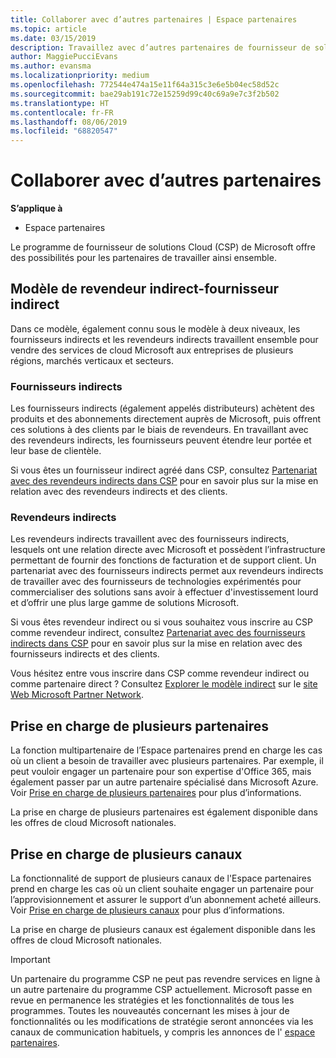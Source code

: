 ```yaml
---
title: Collaborer avec d’autres partenaires | Espace partenaires
ms.topic: article
ms.date: 03/15/2019
description: Travaillez avec d’autres partenaires de fournisseur de solutions Cloud pour répondre aux besoins de vos clients communs.
author: MaggiePucciEvans
ms.author: evansma
ms.localizationpriority: medium
ms.openlocfilehash: 772544e474a15e11f64a315c3e6e5b04ec58d52c
ms.sourcegitcommit: bae29ab191c72e15259d99c40c69a9e7c3f2b502
ms.translationtype: HT
ms.contentlocale: fr-FR
ms.lasthandoff: 08/06/2019
ms.locfileid: "68820547"
---
```

# <a name="work-with-other-partners"></a>Collaborer avec d’autres partenaires

**S’applique à**

-  Espace partenaires

Le programme de fournisseur de solutions Cloud (CSP) de Microsoft offre des possibilités pour les partenaires de travailler ainsi ensemble.

## <a name="indirect-provider-indirect-reseller-model"></a>Modèle de revendeur indirect-fournisseur indirect

Dans ce modèle, également connu sous le modèle à deux niveaux, les fournisseurs indirects et les revendeurs indirects travaillent ensemble pour vendre des services de cloud Microsoft aux entreprises de plusieurs régions, marchés verticaux et secteurs. 

### <a name="indirect-providers"></a>Fournisseurs indirects

Les fournisseurs indirects (également appelés distributeurs) achètent des produits et des abonnements directement auprès de Microsoft, puis offrent ces solutions à des clients par le biais de revendeurs. En travaillant avec des revendeurs indirects, les fournisseurs peuvent étendre leur portée et leur base de clientèle. 

Si vous êtes un fournisseur indirect agréé dans CSP, consultez [Partenariat avec des revendeurs indirects dans CSP](indirect-provider-tasks-in-partner-center.md) pour en savoir plus sur la mise en relation avec des revendeurs indirects et des clients. 

### <a name="indirect-resellers"></a>Revendeurs indirects 

Les revendeurs indirects travaillent avec des fournisseurs indirects, lesquels ont une relation directe avec Microsoft et possèdent l’infrastructure permettant de fournir des fonctions de facturation et de support client. Un partenariat avec des fournisseurs indirects permet aux revendeurs indirects de travailler avec des fournisseurs de technologies expérimentés pour commercialiser des solutions sans avoir à effectuer d'investissement lourd et d’offrir une plus large gamme de solutions Microsoft. 

Si vous êtes revendeur indirect ou si vous souhaitez vous inscrire au CSP comme revendeur indirect, consultez [Partenariat avec des fournisseurs indirects dans CSP](indirect-reseller-tasks-in-partner-center.md) pour en savoir plus sur la mise en relation avec des fournisseurs indirects et des clients.

Vous hésitez entre vous inscrire dans CSP comme revendeur indirect ou comme partenaire direct ? Consultez [Explorer le modèle indirect](https://partner.microsoft.com/cloud-solution-provider/indirect) sur le [site Web Microsoft Partner Network](https://partner.microsoft.com).   

## <a name="multi-partner-support"></a>Prise en charge de plusieurs partenaires

La fonction multipartenaire de l’Espace partenaires prend en charge les cas où un client a besoin de travailler avec plusieurs partenaires. Par exemple, il peut vouloir engager un partenaire pour son expertise d'Office 365, mais également passer par un autre partenaire spécialisé dans Microsoft Azure. Voir [Prise en charge de plusieurs partenaires](multipartner.md) pour plus d’informations.

La prise en charge de plusieurs partenaires est également disponible dans les offres de cloud Microsoft nationales. 

## <a name="multi-channel-support"></a>Prise en charge de plusieurs canaux

La fonctionnalité de support de plusieurs canaux de l'Espace partenaires prend en charge les cas où un client souhaite engager un partenaire pour l’approvisionnement et assurer le support d’un abonnement acheté ailleurs. Voir [Prise en charge de plusieurs canaux](multichannel.md) pour plus d’informations.

La prise en charge de plusieurs canaux est également disponible dans les offres de cloud Microsoft nationales.

> [!IMPORTANT]  
> Un partenaire du programme CSP ne peut pas revendre services en ligne à un autre partenaire du programme CSP actuellement. Microsoft passe en revue en permanence les stratégies et les fonctionnalités de tous les programmes. Toutes les nouveautés concernant les mises à jour de fonctionnalités ou les modifications de stratégie seront annoncées via les canaux de communication habituels, y compris les annonces de l' [espace partenaires](https://partner.microsoft.com/pcv/announcements).